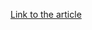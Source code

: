 [Link to the article](https://www.proofpoint.com/us/blog/threat-insight/i-knew-you-were-trouble-ta456-targets-defense-contractor-alluring-social-media)
